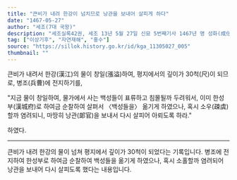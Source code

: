 ```yaml
---
title: "큰비가 내려 한강이 넘치므로 낭관을 보내어 살피게 하다"
date: "1467-05-27"
author: "세조(7대 국왕)"
description: "세조실록42권, 세조 13년 5월 27일 신묘 5번째기사 1467년 명 성화(成化) 3년"
tag: ["이상기후", "자연재해", "홍수"]
source: "https://sillok.history.go.kr/id/kga_11305027_005"
thumbnail: ""
---
```


큰비가 내려서 한강(漢江)의 물이 창일(漲溢)하여, 평지에서의 깊이가 30척(尺)이 되므로, 병조(兵曹)에 전지하기를,

"지금 물이 창일하여, 물가에서 사는 백성들이 표류하고 침몰될까 두려워서, 이미 한성부(漢城府)로 하여금 순찰하여 살펴서 〈백성들을〉 옮기게 하였으나, 혹시 소우(疎虞)할까 염려되니, 마땅히 낭관(郞官)을 보내서 다시 살피어 아뢰도록 하라."

하였다.

---

큰비가 내려 한강의 물이 넘쳐 평지에서 깊이가 30척이 되었다는 기록입니다. 병조에 전지하여 한성부로 하여금 순찰하여 백성들을 옮기게 하였으나, 혹시 소홀할까 염려되어 낭관을 보내어 다시 살피도록 했다는 내용입니다.
